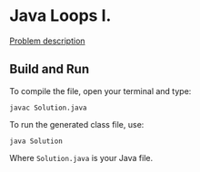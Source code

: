 # Java Loops I.

[Problem description](https://www.hackerrank.com/challenges/java-loops-i)

## Build and Run

To compile the file, open your terminal and type:
```
javac Solution.java
```

To run the generated class file, use:
```
java Solution
```

Where `Solution.java` is your Java file.
